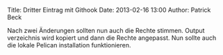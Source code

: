 Title: Dritter Eintrag mit Githook
Date: 2013-02-16 13:00
Author: Patrick Beck

Nach zwei Änderungen sollten nun auch die Rechte stimmen. Output verzeichnis wird kopiert und dann die Rechte angepasst. Nun sollte auch die lokale Pelican installation funktionieren.
